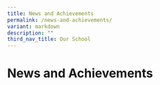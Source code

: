 ```yaml
---
title: News and Achievements
permalink: /news-and-achievements/
variant: markdown
description: ""
third_nav_title: Our School
---
```

# **News and Achievements**